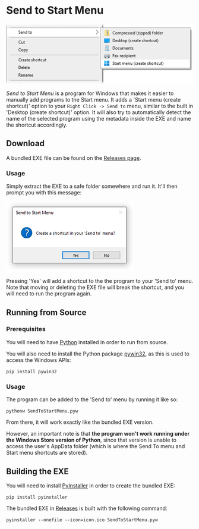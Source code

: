# Send to Start Menu

![Image showing the program added to the 'Send to' menu.](images/rightclickmenu.png)

*Send to Start Menu* is a program for Windows that makes it easier to manually add programs to the Start menu. It adds a 'Start menu (create shortcut)' option to your `Right Click -> Send to` menu, similar to the built in 'Desktop (create shortcut)' option. It will also try to automatically detect the name of the selected program using the metadata inside the EXE and name the shortcut accordingly.

## Download

A bundled EXE file can be found on the [Releases page](https://github.com/ColouMods/SendToStartMenu/releases).

### Usage

Simply extract the EXE to a safe folder somewhere and run it. It'll then prompt you with this message:

![Image showing the prompt for installing the program.](images/installation.png)

Pressing 'Yes' will add a shortcut to the the program to your 'Send to' menu. Note that moving or deleting the EXE file will break the shortcut, and you will need to run the program again.

## Running from Source

### Prerequisites

You will need to have [Python](https://www.python.org/) installed in order to run from source.

You will also need to install the Python package [pywin32](https://pypi.org/project/pywin32/), as this is used to access the Windows APIs:
```
pip install pywin32
```

### Usage

The program can be added to the 'Send to' menu by running it like so:
```
pythonw SendToStartMenu.pyw
```

From there, it will work exactly like the bundled EXE version.

However, an important note is that **the program won't work running under the Windows Store version of Python**, since that version is unable to access the user's AppData folder (which is where the Send To menu and Start menu shortcuts are stored).

## Building the EXE

You will need to install [PyInstaller](https://pyinstaller.org/) in order to create the bundled EXE:
```
pip install pyinstaller
```

The bundled EXE in [Releases](https://github.com/ColouMods/SendToStartMenu/releases) is built with the following command:
```
pyinstaller --onefile --icon=icon.ico SendToStartMenu.pyw
```